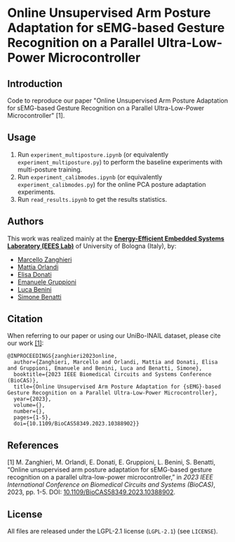 # Online Unsupervised Arm Posture Adaptation for sEMG-based Gesture Recognition on a Parallel Ultra-Low-Power Microcontroller



## Introduction
Code to reproduce our paper "Online Unsupervised Arm Posture Adaptation for sEMG-based Gesture Recognition on a Parallel Ultra-Low-Power Microcontroller" [1].



## Usage
1. Run ``experiment_multiposture.ipynb`` (or equivalently ``experiment_multiposture.py``) to perform the baseline experiments with multi-posture training. 
2. Run ``experiment_calibmodes.ipynb`` (or equivalently ``experiment_calibmodes.py``) for the online PCA posture adaptation experiments.
3. Run ``read_results.ipynb`` to get the results statistics.



## Authors
This work was realized mainly at the [**Energy-Efficient Embedded Systems Laboratory (EEES Lab)**](https://dei.unibo.it/it/ricerca/laboratori-di-ricerca/eees) of University of Bologna (Italy), by:
- [Marcello Zanghieri](https://scholar.google.com/citations?user=WnIqQj4AAAAJ&hl=en)
- [Mattia Orlandi](https://scholar.google.com/citations?hl=en&user=It3fdrEAAAAJ)
- [Elisa Donati](https://scholar.google.com/citations?hl=en&user=03ZYhbIAAAAJ)
- [Emanuele Gruppioni](https://scholar.google.it/citations?user=PgLLxVsAAAAJ&hl=it)
- [Luca Benini](https://scholar.google.com/citations?hl=en&user=8riq3sYAAAAJ)
- [Simone Benatti](https://scholar.google.com/citations?hl=en&user=8Fbi_kwAAAAJ)



## Citation
When referring to our paper or using our UniBo-INAIL dataset, please cite our work [[1]](#1):
```
@INPROCEEDINGS{zanghieri2023online,
  author={Zanghieri, Marcello and Orlandi, Mattia and Donati, Elisa and Gruppioni, Emanuele and Benini, Luca and Benatti, Simone},
  booktitle={2023 IEEE Biomedical Circuits and Systems Conference (BioCAS)}, 
  title={Online Unsupervised Arm Posture Adaptation for {sEMG}-based Gesture Recognition on a Parallel Ultra-Low-Power Microcontroller}, 
  year={2023},
  volume={},
  number={},
  pages={1-5},
  doi={10.1109/BioCAS58349.2023.10388902}}
```


## References

<a id="1">[1]</a>
M. Zanghieri, M. Orlandi, E. Donati, E. Gruppioni, L. Benini, S. Benatti,
“Online unsupervised arm posture adaptation for sEMG-based gesture recognition on a parallel ultra-low-power microcontroller,”
in _2023 IEEE International Conference on Biomedical Circuits and Systems (BioCAS)_,
2023,
pp. 1-5.
DOI: [10.1109/BioCAS58349.2023.10388902](https://doi.org/10.1109/BioCAS58349.2023.10388902).


## License
All files are released under the LGPL-2.1 license (`LGPL-2.1`) (see `LICENSE`).
